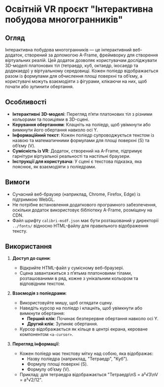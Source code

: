 # Освітній VR проєкт "Інтерактивна побудова многогранників"

## Огляд
Інтерактивна побудова многогранників — це інтерактивний веб-додаток, створений за допомогою A-Frame, фреймворку для створення віртуальних реалій. Цей додаток дозволяє користувачам досліджувати 3D-моделі платонових тіл (тетраедр, куб, октаедр, ікосаедр та додекаедр) у віртуальному середовищі. Кожен поліедр відображається разом із формулами для обчислення площі поверхні та об’єму, а користувачі можуть взаємодіяти з фігурами, клікаючи на них, щоб почати або зупинити обертання.

## Особливості
- **Інтерактивні 3D-моделі**: Перегляд п’яти платонових тіл з різними кольорами та позиціями в 3D-сцені.
- **Керування обертанням**: Клацніть на поліедр, щоб увімкнути або вимкнути його обертання навколо осі Y.
- **Інформаційний текст**: Кожен поліедр супроводжується текстом із назвою та математичними формулами для площі поверхні (S) та об’єму (V).
- **Сумісність із VR**: Додаток, створений на A-Frame, підтримує гарнітури віртуальної реальності та настільні браузери.
- **Інструкції для користувача**: У сцені є текстова підказка, яка пояснює, як взаємодіяти з поліедрами.

## Вимоги
- Сучасний веб-браузер (наприклад, Chrome, Firefox, Edge) із підтримкою WebGL.
- Не потрібне встановлення додаткового програмного забезпечення, оскільки додаток використовує бібліотеку A-Frame, розміщену на CDN.
- Файл шрифту `calibri-msdf.json` має бути розташований у директорії `../fonts/` відносно HTML-файлу для правильного відображення тексту.

## Використання
1. **Доступ до сцени**:
   - Відкрийте HTML-файл у сумісному веб-браузері.
   - Сцена завантажиться з п’ятьма платоновими тілами, розташованими в ряд, кожне з унікальним кольором та відповідним текстом.

2. **Взаємодія з поліедрами**:
   - Використовуйте мишу, щоб оглядати сцену.
   - Наведіть курсор на поліедр і клацніть, щоб увімкнути або вимкнути обертання:
     - **Перший клік**: Починає безперервне обертання навколо осі Y.
     - **Другий клік**: Зупиняє обертання.
   - Курсор відображається як кільце в центрі екрана, кероване компонентом `<a-cursor>`.

3. **Перегляд інформації**:
   - Кожен поліедр має текстову мітку над собою, яка відображає:
     - Назву поліедра (наприклад, "Тетраедр", "Куб").
     - Формулу площі поверхні (S).
     - Формулу об’єму (V).
   - Приклад: для тетраедра відображається "Тетраедр\nS = a²√3\nV = a³√2/12".

